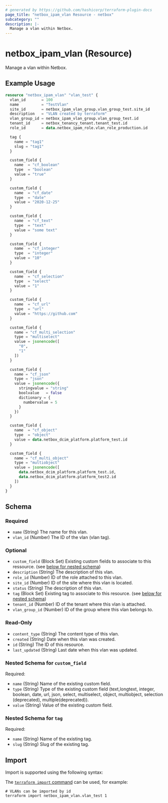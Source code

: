 ```yaml
---
# generated by https://github.com/hashicorp/terraform-plugin-docs
page_title: "netbox_ipam_vlan Resource - netbox"
subcategory: ""
description: |-
  Manage a vlan within Netbox.
---
```


# netbox_ipam_vlan (Resource)

Manage a vlan within Netbox.

## Example Usage

```terraform
resource "netbox_ipam_vlan" "vlan_test" {
  vlan_id       = 100
  name          = "TestVlan"
  site_id       = netbox_ipam_vlan_group.vlan_group_test.site_id
  description   = "VLAN created by terraform"
  vlan_group_id = netbox_ipam_vlan_group.vlan_group_test.id
  tenant_id     = netbox_tenancy_tenant.tenant_test.id
  role_id       = data.netbox_ipam_role.vlan_role_production.id

  tag {
    name = "tag1"
    slug = "tag1"
  }

  custom_field {
    name  = "cf_boolean"
    type  = "boolean"
    value = "true"
  }

  custom_field {
    name  = "cf_date"
    type  = "date"
    value = "2020-12-25"
  }

  custom_field {
    name  = "cf_text"
    type  = "text"
    value = "some text"
  }

  custom_field {
    name  = "cf_integer"
    type  = "integer"
    value = "10"
  }

  custom_field {
    name  = "cf_selection"
    type  = "select"
    value = "1"
  }

  custom_field {
    name  = "cf_url"
    type  = "url"
    value = "https://github.com"
  }

  custom_field {
    name = "cf_multi_selection"
    type = "multiselect"
    value = jsonencode([
      "0",
      "1"
    ])
  }

  custom_field {
    name = "cf_json"
    type = "json"
    value = jsonencode({
      stringvalue = "string"
      boolvalue   = false
      dictionary = {
        numbervalue = 5
      }
    })
  }

  custom_field {
    name  = "cf_object"
    type  = "object"
    value = data.netbox_dcim_platform.platform_test.id
  }

  custom_field {
    name = "cf_multi_object"
    type = "multiobject"
    value = jsonencode([
      data.netbox_dcim_platform.platform_test.id,
      data.netbox_dcim_platform.platform_test2.id
    ])
  }
}
```

<!-- schema generated by tfplugindocs -->
## Schema

### Required

- `name` (String) The name for this vlan.
- `vlan_id` (Number) The ID of the vlan (vlan tag).

### Optional

- `custom_field` (Block Set) Existing custom fields to associate to this ressource. (see [below for nested schema](#nestedblock--custom_field))
- `description` (String) The description of this vlan.
- `role_id` (Number) ID of the role attached to this vlan.
- `site_id` (Number) ID of the site where this vlan is located.
- `status` (String) The description of this vlan.
- `tag` (Block Set) Existing tag to associate to this resource. (see [below for nested schema](#nestedblock--tag))
- `tenant_id` (Number) ID of the tenant where this vlan is attached.
- `vlan_group_id` (Number) ID of the group where this vlan belongs to.

### Read-Only

- `content_type` (String) The content type of this vlan.
- `created` (String) Date when this vlan was created.
- `id` (String) The ID of this resource.
- `last_updated` (String) Last date when this vlan was updated.

<a id="nestedblock--custom_field"></a>
### Nested Schema for `custom_field`

Required:

- `name` (String) Name of the existing custom field.
- `type` (String) Type of the existing custom field (text,longtext, integer, boolean, date, url, json, select, multiselect, object, multiobject, selection (deprecated), multiple(deprecated)).
- `value` (String) Value of the existing custom field.


<a id="nestedblock--tag"></a>
### Nested Schema for `tag`

Required:

- `name` (String) Name of the existing tag.
- `slug` (String) Slug of the existing tag.

## Import

Import is supported using the following syntax:

The [`terraform import` command](https://developer.hashicorp.com/terraform/cli/commands/import) can be used, for example:

```shell
# VLANs can be imported by id
terraform import netbox_ipam_vlan.vlan_test 1
```
